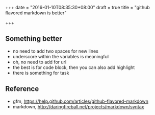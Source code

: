 +++
date = "2016-01-10T08:35:30+08:00"
draft = true
title = "github flavored markdown is better"

+++



## Something better

* no need to add two spaces for new lines
* underscore within the variables is meaningful
* oh, no need to add for url
* the best is for code block, then you can also add highlight
* there is something for task

## Reference

* gfm, <https://help.github.com/articles/github-flavored-markdown>
* markdown, <http://daringfireball.net/projects/markdown/syntax>